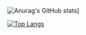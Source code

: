 ![Anurag's GitHub stats](https://github-readme-stats.vercel.app/api?username=Sammy231004&show_icons=true&theme=synthwave)]

[![Top Langs](https://github-readme-stats.vercel.app/api/top-langs/?username=Sammy231004&layout=compact&theme=synthwave)](https://github.com/anuraghazra/github-readme-stats)


